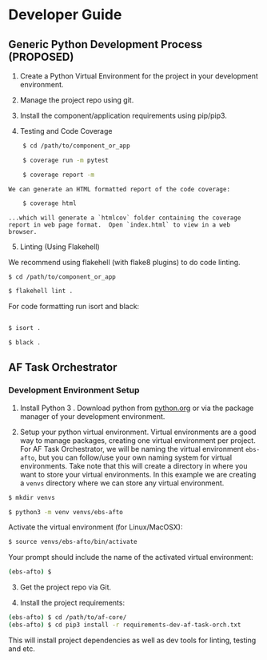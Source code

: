 # Developer Guide


## Generic Python Development Process (PROPOSED)

1.  Create a Python Virtual Environment for the project in your development environment.

2.  Manage the project repo using git.

3.  Install the component/application requirements using pip/pip3.

4.  Testing and Code Coverage

```bash
    $ cd /path/to/component_or_app

    $ coverage run -m pytest

    $ coverage report -m
```


    We can generate an HTML formatted report of the code coverage:


```bash
    $ coverage html
```


    ...which will generate a `htmlcov` folder containing the coverage report in web page format.  Open `index.html` to view in a web browser.

5.  Linting (Using Flakehell)

We recommend using flakehell (with flake8 plugins) to do code linting.

```bash
$ cd /path/to/component_or_app

$ flakehell lint .

```

For code formatting run isort and black:

```bash

$ isort .

$ black .

```



## AF Task Orchestrator

### Development Environment Setup

1. Install Python 3 <VERSIONHERE>.  Download python from [python.org](https://python.org/downloads) or via the package manager of your development environment.

2. Setup your python virtual environment.  Virtual environments are a good way to manage packages, creating one virtual environment per project.  For AF Task Orchestrator, we will be naming the virtual environment `ebs-afto`, but you can follow/use your own naming system for virtual environments.  Take note that this will create a directory in where you want to store your virtual environments.  In this example we are creating a `venvs` directory where we can store any virtual environment.


```bash
$ mkdir venvs

$ python3 -m venv venvs/ebs-afto

```

Activate the virtual environment (for Linux/MacOSX):

```bash
$ source venvs/ebs-afto/bin/activate
```

Your prompt should include the name of the activated virtual environment:

```bash
(ebs-afto) $ 
```

3.  Get the project repo via Git.

4.  Install the project requirements:

```bash
(ebs-afto) $ cd /path/to/af-core/
(ebs-afto) $ cd pip3 install -r requirements-dev-af-task-orch.txt
```

This will install project dependencies as well as dev tools for linting, testing and etc.

